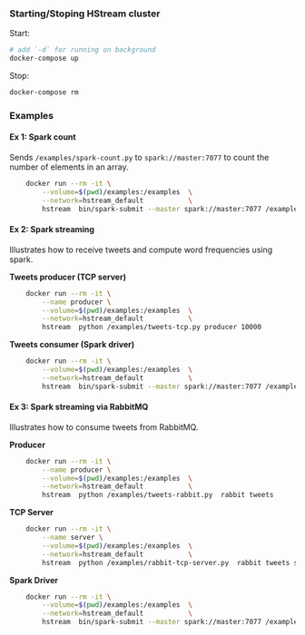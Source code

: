 
### Starting/Stoping HStream cluster

Start:
```sh
# add `-d` for running on background
docker-compose up 
```

Stop:
```sh
docker-compose rm
```

### Examples
#### Ex 1: Spark count

Sends `/examples/spark-count.py` to `spark://master:7077` to count the number of elements in an array.

```sh
    docker run --rm -it \
        --volume=$(pwd)/examples:/examples  \
        --network=hstream_default           \
        hstream  bin/spark-submit --master spark://master:7077 /examples/spark-count.py
```

#### Ex 2: Spark streaming

Illustrates how to receive tweets and compute word frequencies using spark.

**Tweets producer (TCP server)**
```sh
    docker run --rm -it \
        --name producer \
        --volume=$(pwd)/examples:/examples  \
        --network=hstream_default           \
        hstream  python /examples/tweets-tcp.py producer 10000
```
**Tweets consumer (Spark driver)**
```sh 
    docker run --rm -it \
        --volume=$(pwd)/examples:/examples  \
        --network=hstream_default           \
        hstream  bin/spark-submit --master spark://master:7077 /examples/spark-streaming.py  producer 10000
```

#### Ex 3: Spark streaming via RabbitMQ

Illustrates how to consume tweets from RabbitMQ. 

**Producer**
```sh
    docker run --rm -it \
        --name producer \
        --volume=$(pwd)/examples:/examples  \
        --network=hstream_default           \
        hstream  python /examples/tweets-rabbit.py  rabbit tweets
```

**TCP Server**
```sh
    docker run --rm -it \
        --name server \
        --volume=$(pwd)/examples:/examples  \
        --network=hstream_default           \
        hstream  python /examples/rabbit-tcp-server.py  rabbit tweets server 10000
```

**Spark Driver**
```sh
    docker run --rm -it \
        --volume=$(pwd)/examples:/examples  \
        --network=hstream_default           \
        hstream  bin/spark-submit --master spark://master:7077 /examples/spark-streaming.py  server 10000
```
        
